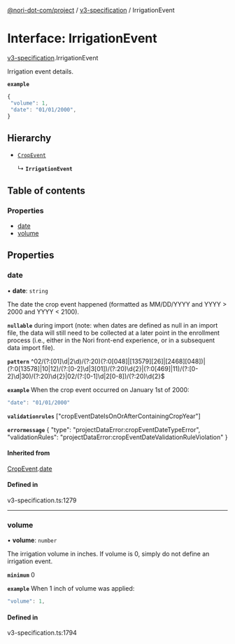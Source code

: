 [@nori-dot-com/project](../README.md) / [v3-specification](../modules/v3_specification.md) / IrrigationEvent

# Interface: IrrigationEvent

[v3-specification](../modules/v3_specification.md).IrrigationEvent

Irrigation event details.

**`example`**

```js
{
 "volume": 1,
 "date": "01/01/2000",
}
```

## Hierarchy

- [`CropEvent`](v3_specification.CropEvent.md)

  ↳ **`IrrigationEvent`**

## Table of contents

### Properties

- [date](v3_specification.IrrigationEvent.md#date)
- [volume](v3_specification.IrrigationEvent.md#volume)

## Properties

### date

• **date**: `string`

The date the crop event happened (formatted as MM/DD/YYYY and YYYY > 2000 and YYYY < 2100).

**`nullable`** during import (note: when dates are defined as null in an import file, the data will still need to be collected at a later point in the enrollment process (i.e., either in the Nori front-end experience, or in a subsequent data import file).

**`pattern`** ^02\/(?:[01]\d|2\d)\/(?:20)(?:0[048]|[13579][26]|[2468][048])|(?:0[13578]|10|12)\/(?:[0-2]\d|3[01])\/(?:20)\d{2}|(?:0[469]|11)\/(?:[0-2]\d|30)\/(?:20)\d{2}|02\/(?:[0-1]\d|2[0-8])\/(?:20)\d{2}$

**`example`** When the crop event occurred on January 1st of 2000:

```js
"date": "01/01/2000"
```

**`validationrules`** ["cropEventDateIsOnOrAfterContainingCropYear"]

**`errormessage`**
{
"type": "projectDataError:cropEventDateTypeError",
"validationRules": "projectDataError:cropEventDateValidationRuleViolation"
}

#### Inherited from

[CropEvent](v3_specification.CropEvent.md).[date](v3_specification.CropEvent.md#date)

#### Defined in

v3-specification.ts:1279

___

### volume

• **volume**: `number`

The irrigation volume in inches. If volume is 0, simply do not define an irrigation event.

**`minimum`** 0

**`example`** When 1 inch of volume was applied:

```js
"volume": 1,
```

#### Defined in

v3-specification.ts:1794
